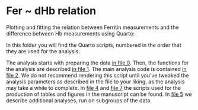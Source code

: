 # Fer ~ dHb relation

Plotting and fitting the relation between Ferritin measurements and the difference between Hb measurements using Quarto:

In this folder you will find the Quarto scripts, numbered in the order that they are used for the analysis. 

The analysis starts with preparing the data [in file 0](0_LoadData.qmd).
Then, the functions for the analysis are described [in file 1](1_Functions.R).
The main analysis code is contained [in file 2](2_Analysis.qmd). We do not recommend rendering this script until you've tweaked the analysis parameters as described in the file to your liking, as the analysis may take a while to complete.
In [file 4](4_Table1.qmd) and [file 7](7_ForestPlot.qmd) the scripts used for the production of tables and figures in the manuscript can be found.
In [file 5](5_SubgroupAnalysis.qmd) we describe additional analyses, run on subgroups of the data. 
